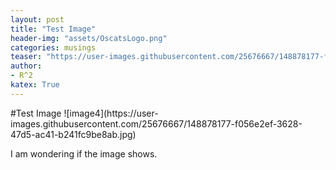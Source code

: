 ```yaml
---
layout: post
title: "Test Image"
header-img: "assets/OscatsLogo.png"
categories: musings
teaser: "https://user-images.githubusercontent.com/25676667/148878177-f056e2ef-3628-47d5-ac41-b241fc9be8ab.jpg"
author:
- R^2
katex: True
---
```

<meta name="viewport" content="width=device-width, initial-scale=1">
<style>
.responsive {
  width: 75%;
  height: auto;
}
</style>
#Test Image
![image4](https://user-images.githubusercontent.com/25676667/148878177-f056e2ef-3628-47d5-ac41-b241fc9be8ab.jpg)

I am wondering if the image shows.

